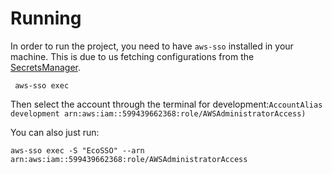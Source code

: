 # Running
In order to run the project, you need to have `aws-sso` installed in your machine. This is due to us fetching configurations from the [SecretsManager](https://aws.amazon.com/secrets-manager/).

```
 aws-sso exec
```
Then select the account through the terminal for development:`AccountAlias development arn:aws:iam::599439662368:role/AWSAdministratorAccess)`

You can also just run:
```
aws-sso exec -S "EcoSSO" --arn arn:aws:iam::599439662368:role/AWSAdministratorAccess
```